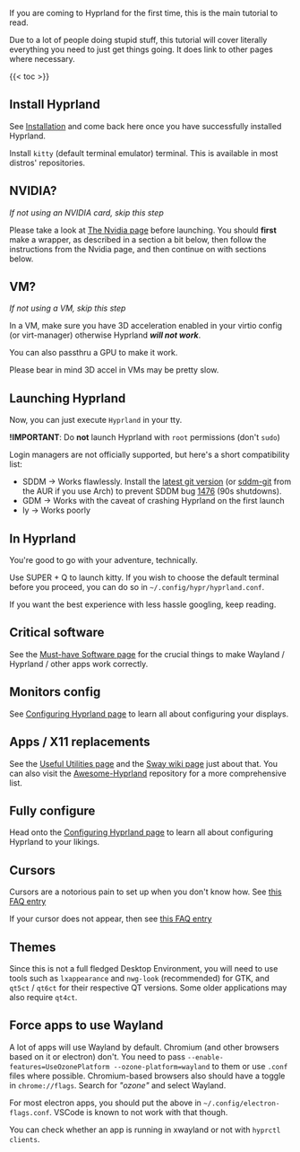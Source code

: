 If you are coming to Hyprland for the first time, this is the main tutorial to read.

Due to a lot of people doing stupid stuff, this tutorial will cover literally everything
you need to just get things going. It does link to other pages where necessary.

{{< toc >}}

## Install Hyprland
See [Installation](../Installation) and come back here once you have successfully
installed Hyprland.

Install `kitty` (default terminal emulator) terminal. This is available in most 
distros' repositories.

## NVIDIA?
_If not using an NVIDIA card, skip this step_

Please take a look at
[The Nvidia page](../../Nvidia) before launching. You should **first** make a
wrapper, as described in a section a bit below, then follow the instructions from
the Nvidia page, and then continue on with sections below.

## VM?
_If not using a VM, skip this step_

In a VM, make sure you have 3D acceleration enabled in your virtio config (or virt-manager)
otherwise Hyprland ***will not work***.

You can also passthru a GPU to make it work.

Please bear in mind 3D accel in VMs may be pretty slow.
## Launching Hyprland

Now, you can just execute `Hyprland` in your tty.

**!IMPORTANT**: Do **not** launch Hyprland with `root` permissions (don't
`sudo`)

Login managers are not officially supported, but here's a short compatibility
list:

- SDDM → Works flawlessly. Install the [latest git version](https://github.com/sddm/sddm) (or [sddm-git](https://aur.archlinux.org/packages/sddm-git) from the AUR if you use Arch) to prevent SDDM bug [1476](https://github.com/sddm/sddm/issues/1476) (90s shutdowns).
- GDM → Works with the caveat of crashing Hyprland on the first launch
- ly → Works poorly

## In Hyprland
You're good to go with your adventure, technically.

Use <key>SUPER</key> + <key>Q</key> to launch kitty. If you wish to choose the
default terminal before you proceed, you can do so in `~/.config/hypr/hyprland.conf`.

If you want the best experience with less hassle googling, keep reading.

## Critical software
See the [Must-have Software page](../../Useful-Utilities/Must-have) for the crucial
things to make Wayland / Hyprland / other apps work correctly.

## Monitors config
See [Configuring Hyprland page](../../Configuring/Monitors) to learn all
about configuring your displays.

## Apps / X11 replacements
See the [Useful Utilities page](../../Useful-Utilities) and the
[Sway wiki page](https://github.com/swaywm/sway/wiki/Useful-add-ons-for-sway)
just about that. You can also visit the
[Awesome-Hyprland](https://github.com/hyprland-community/awesome-hyprland)
repository for a more comprehensive list.

## Fully configure
Head onto the
[Configuring Hyprland page](../../Configuring/Configuring-Hyprland) to learn all
about configuring Hyprland to your likings.

## Cursors
Cursors are a notorious pain to set up when you don't know how. See
[this FAQ entry](../../FAQ#how-do-i-change-me-mouse-cursor)

If your cursor does not appear, then see [this FAQ entry](../../FAQ#me-cursor-no-render)

## Themes
Since this is not a full fledged Desktop Environment, you will need to use tools such as 
`lxappearance` and `nwg-look` (recommended) for GTK, and `qt5ct` / `qt6ct` for their
respective QT versions. Some older applications may also require `qt4ct`.


## Force apps to use Wayland
A lot of apps will use Wayland by default. Chromium (and other browsers based on it or electron)
don't. You need to pass `--enable-features=UseOzonePlatform --ozone-platform=wayland` to them or use `.conf` files
where possible. Chromium-based browsers also should have a toggle in `chrome://flags`. Search for _"ozone"_ and select Wayland.

For most electron apps, you should put the above in `~/.config/electron-flags.conf`. VSCode is known 
to not work with that though.

You can check whether an app is running in xwayland or not with `hyprctl clients`.

